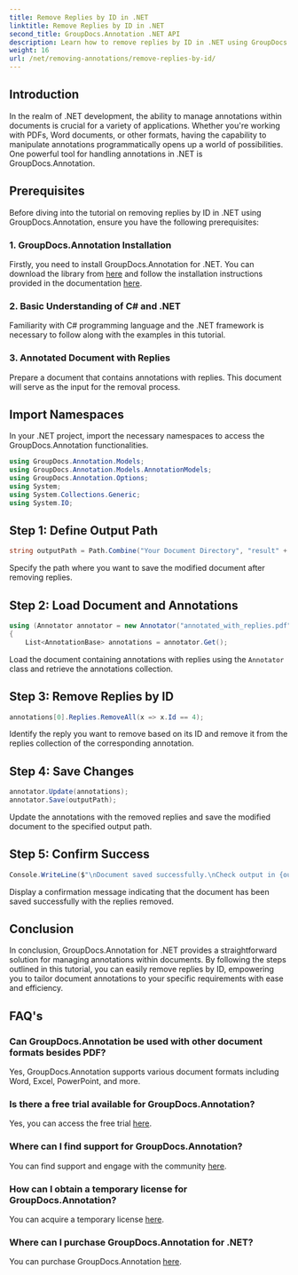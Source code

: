 ```yaml
---
title: Remove Replies by ID in .NET
linktitle: Remove Replies by ID in .NET
second_title: GroupDocs.Annotation .NET API
description: Learn how to remove replies by ID in .NET using GroupDocs.Annotation. Follow our step-by-step tutorial for efficient document annotation management.
weight: 16
url: /net/removing-annotations/remove-replies-by-id/
---
```

## Introduction
In the realm of .NET development, the ability to manage annotations within documents is crucial for a variety of applications. Whether you're working with PDFs, Word documents, or other formats, having the capability to manipulate annotations programmatically opens up a world of possibilities. One powerful tool for handling annotations in .NET is GroupDocs.Annotation.
## Prerequisites
Before diving into the tutorial on removing replies by ID in .NET using GroupDocs.Annotation, ensure you have the following prerequisites:
### 1. GroupDocs.Annotation Installation
Firstly, you need to install GroupDocs.Annotation for .NET. You can download the library from [here](https://releases.groupdocs.com/annotation/net/) and follow the installation instructions provided in the documentation [here](https://tutorials.groupdocs.com/annotation/net/).
### 2. Basic Understanding of C# and .NET
Familiarity with C# programming language and the .NET framework is necessary to follow along with the examples in this tutorial.
### 3. Annotated Document with Replies
Prepare a document that contains annotations with replies. This document will serve as the input for the removal process.

## Import Namespaces
In your .NET project, import the necessary namespaces to access the GroupDocs.Annotation functionalities.
```csharp
using GroupDocs.Annotation.Models;
using GroupDocs.Annotation.Models.AnnotationModels;
using GroupDocs.Annotation.Options;
using System;
using System.Collections.Generic;
using System.IO;
```
## Step 1: Define Output Path
```csharp
string outputPath = Path.Combine("Your Document Directory", "result" + Path.GetExtension("input.pdf"));
```
Specify the path where you want to save the modified document after removing replies.
## Step 2: Load Document and Annotations
```csharp
using (Annotator annotator = new Annotator("annotated_with_replies.pdf"))
{
    List<AnnotationBase> annotations = annotator.Get();
```
Load the document containing annotations with replies using the `Annotator` class and retrieve the annotations collection.
## Step 3: Remove Replies by ID
```csharp
annotations[0].Replies.RemoveAll(x => x.Id == 4);
```
Identify the reply you want to remove based on its ID and remove it from the replies collection of the corresponding annotation.
## Step 4: Save Changes
```csharp
annotator.Update(annotations);
annotator.Save(outputPath);
```
Update the annotations with the removed replies and save the modified document to the specified output path.
## Step 5: Confirm Success
```csharp
Console.WriteLine($"\nDocument saved successfully.\nCheck output in {outputPath}.");
```
Display a confirmation message indicating that the document has been saved successfully with the replies removed.

## Conclusion
In conclusion, GroupDocs.Annotation for .NET provides a straightforward solution for managing annotations within documents. By following the steps outlined in this tutorial, you can easily remove replies by ID, empowering you to tailor document annotations to your specific requirements with ease and efficiency.
## FAQ's
### Can GroupDocs.Annotation be used with other document formats besides PDF?
Yes, GroupDocs.Annotation supports various document formats including Word, Excel, PowerPoint, and more.
### Is there a free trial available for GroupDocs.Annotation?
Yes, you can access the free trial [here](https://releases.groupdocs.com/).
### Where can I find support for GroupDocs.Annotation?
You can find support and engage with the community [here](https://forum.groupdocs.com/c/annotation/10).
### How can I obtain a temporary license for GroupDocs.Annotation?
You can acquire a temporary license [here](https://purchase.groupdocs.com/temporary-license/).
### Where can I purchase GroupDocs.Annotation for .NET?
You can purchase GroupDocs.Annotation [here](https://purchase.groupdocs.com/buy).
